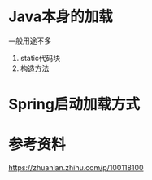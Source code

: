 





# Java本身的加载 

一般用途不多 

1. static代码块
2. 构造方法







# Spring启动加载方式







# 参考资料



https://zhuanlan.zhihu.com/p/100118100